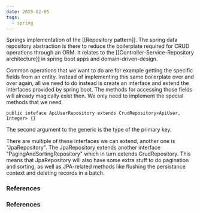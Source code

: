 ```yaml
---
date: 2025-02-05
tags:
  - spring
---
```

Springs implementation of the [[Repository pattern]]. 
The spring data repository abstraction is there to reduce the boilerplate required for CRUD operations through an ORM.
It relates to the [[Controller-Service-Repository architecture]] in spring boot apps and domain-driven-design.

Common operations that we want to do are for example getting the specific fields from an entity. Instead of implementing this same boilerplate over and over again, all we need to do instead is create an interface and extend the interfaces provided by spring boot. The methods for accessing those fields will already magically exist then. We only need to implement the special methods that we need. 
```
public inteface ApiUserRepository extends CrudRepository<ApiUser, Integer> {}
```
The second argument to the generic is the type of the primary key. 

There are multiple of these interfaces we can extend, another one is "JpaRepository".
The JpaRepository extends another interface "PagingAndSortingRepository" which in turn extends CrudRepository. This means that JpaRepository will also have some extra stuff to do pagination and sorting, as well as JPA-related methods like flushing the persistance context and deleting records in a batch.

### References


### References